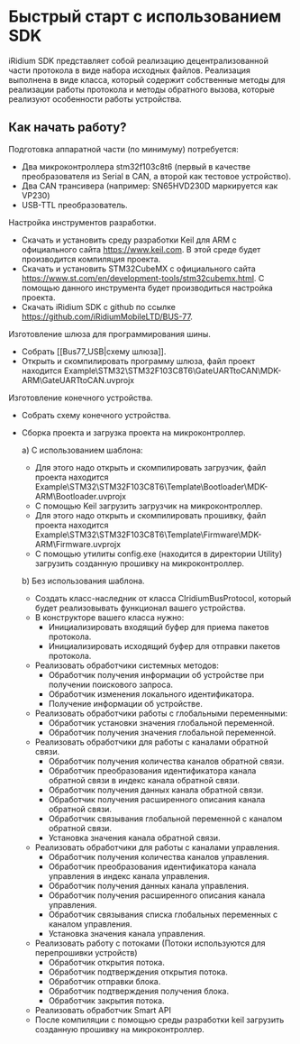 # Быстрый старт с использованием SDK

iRidium SDK представляет собой реализацию децентрализованной части протокола в виде набора исходных файлов. Реализация выполнена в виде класса, который содержит собственные методы для реализации работы протокола и методы обратного вызова, которые реализуют особенности работы устройства.

## Как начать работу?

Подготовка аппаратной части (по минимуму) потребуется:
* Два микроконтроллера stm32f103c8t6 (первый в качестве преобразователя из Serial в CAN, а второй как тестовое устройство).
* Два CAN трансивера (например: SN65HVD230D маркируется как VP230)
* USB-TTL преобразователь.

Настройка инструментов разработки.
* Скачать и установить среду разработки Keil для ARM с официального сайта https://www.keil.com. В этой среде будет производится компиляция проекта.
* Скачать и установить STM32CubeMX с официального сайта https://www.st.com/en/development-tools/stm32cubemx.html. С помощью данного инструмента будет производиться настройка проекта.
* Скачать iRidium SDK с github по ссылке https://github.com/iRidiumMobileLTD/BUS-77. 

Изготовление шлюза для программирования шины.
* Собрать [[Bus77_USB|схему шлюза]].
* Открыть и скомпилировать программу шлюза, файл проект находится Example\STM32\STM32F103C8T6\GateUARTtoCAN\MDK-ARM\GateUARTtoCAN.uvprojx

Изготовление конечного устройства.
* Собрать схему конечного устройства.
* Сборка проекта и загрузка проекта на микроконтроллер.

  a) С использованием шаблона:
  
  * Для этого надо открыть и скомпилировать загрузчик, файл проекта находится Example\STM32\STM32F103C8T6\Template\Bootloader\MDK-ARM\Bootloader.uvprojx
  *	С помощью Keil загрузить загрузчик на микроконтроллер.
   *	Для этого надо открыть и скомпилировать прошивку, файл проекта находится Example\STM32\STM32F103C8T6\Template\Firmware\MDK-ARM\Firmware.uvprojx
  *	С помощью утилиты config.exe (находится в директории Utility) загрузить созданную прошивку на микроконтроллер.
  
  b)	Без использования шаблона.
  
  *	Создать класс-наследник от класса CIridiumBusProtocol, который будет реализовывать функционал вашего устройства.
  * В конструкторе вашего класса нужно:
    * Инициализировать входящий буфер для приема пакетов протокола.
    * Инициализировать исходящий буфер для отправки пакетов протокола.
  * Реализовать обработчики системных методов:
    * Обработчик получения информации об устройстве при получении поискового запроса.
    * Обработчик изменения локального идентификатора.
    * Получение информации об устройстве.
  * Реализовать обработчики работы с глобальными переменными:
    * Обработчик установки значения глобальной переменной.
    * Обработчик получения значения глобальной переменной.
  * Реализовать обработчики для работы с каналами обратной связи.
    * Обработчик получения количества каналов обратной связи.
    * Обработчик преобразования идентификатора канала обратной связи в индекс канала обратной связи.
    * Обработчик получения данных канала обратной связи.
    * Обработчик получения расширенного описания канала обратной связи.
    * Обработчик связывания глобальной переменной с каналом обратной связи.
    * Установка значения канала обратной связи.
  * Реализовать обработчики для работы с каналами управления.
    * Обработчик получения количества каналов управления.
    * Обработчик преобразования идентификатора канала управления в индекс канала управления.
    * Обработчик получения данных канала управления.
    * Обработчик получения расширенного описания канала управления.
    * Обработчик связывания списка глобальных переменных с каналом управления.
    * Установка значения канала управления.
  * Реализовать работу с потоками (Потоки используются для перепрошивки устройств)
    * Обработчик открытия потока.
    * Обработчик подтверждения открытия потока.
    * Обработчик отправки блока.
    * Обработчик подтверждения получения блока.
    * Обработчик закрытия потока.
  * Реализовать обработчик  Smart API
  * После компиляции с помощью среды разработки keil загрузить созданную прошивку на микроконтроллер.
